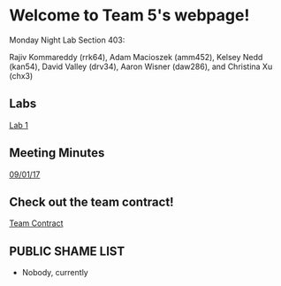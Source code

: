# Welcome to Team 5's webpage!

Monday Night Lab Section 403:

Rajiv Kommareddy (rrk64), Adam Macioszek (amm452), Kelsey Nedd (kan54), David Valley (drv34), Aaron Wisner (daw286), and Christina Xu (chx3)

## Labs

[Lab 1](Lab1page.md)

## Meeting Minutes
[09/01/17](Minutes_Week_1.pdf)

## Check out the team contract!
[Team Contract](ece3400teamcontract.pdf)

## PUBLIC SHAME LIST
* Nobody, currently






